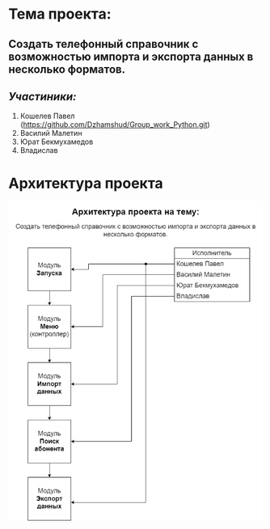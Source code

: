 # Тема проекта:
## Создать телефонный справочник с возможностью импорта и экспорта данных в несколько форматов.

## _Участиники:_
1. Кошелев Павел (https://github.com/Dzhamshud/Group_work_Python.git)
2. Василий Малетин
3. Юрат Бекмухамедов
4. Владислав


# Архитектура проекта
![Архитектура проекта](Architecture_project.png)


